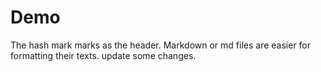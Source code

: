 # Demo

The hash mark marks as the header. Markdown or md files are easier for formatting their texts.
update some changes.
